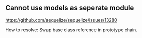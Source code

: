 ## Cannot use models as seperate module
https://github.com/sequelize/sequelize/issues/13280

How to resolve: Swap base class reference in prototype chain.